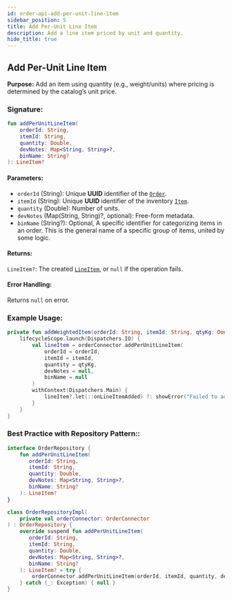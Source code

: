 ```yaml
---
id: order-api-add-per-unit-line-item
sidebar_position: 5
title: Add Per-Unit Line Item
description: Add a line item priced by unit and quantity.
hide_title: true
---
```


## Add Per-Unit Line Item

**Purpose:** Add an item using quantity (e.g., weight/units) where pricing is determined by the catalog’s unit price.

### Signature:

```kotlin
fun addPerUnitLineItem(
    orderId: String,
    itemId: String,
    quantity: Double,
    devNotes: Map<String, String>?,
    binName: String?
): LineItem?
```

#### Parameters:
- `orderId` (String): Unique **UUID** identifier of the [`Order`](../models/models-order#order).
- `itemId` (String): Unique **UUID** identifier of the inventory [`Item`](../models/models-inventory#item).
- `quantity` (Double): Number of units.
- `devNotes` (Map(String, String)?, optional): Free-form metadata.
- `binName` (String?): Optional, A specific identifier for categorizing items in an order. This is the general name of a specific group of items, united by some logic.

#### Returns:
`LineItem?`: The created [`LineItem`](../models/models-order#lineitem), or `null` if the operation fails.

#### Error Handling:
Returns `null` on error.

### Example Usage:
```kotlin
private fun addWeightedItem(orderId: String, itemId: String, qtyKg: Double) {
    lifecycleScope.launch(Dispatchers.IO) {
        val lineItem = orderConnector.addPerUnitLineItem(
            orderId = orderId,
            itemId = itemId,
            quantity = qtyKg,
            devNotes = null,
            binName = null
        )
        withContext(Dispatchers.Main) {
            lineItem?.let(::onLineItemAdded) ?: showError("Failed to add per-unit item")
        }
    }
}
```

### Best Practice with Repository Pattern::
```kotlin
interface OrderRepository {
    fun addPerUnitLineItem(
       orderId: String,
       itemId: String,
       quantity: Double,
       devNotes: Map<String, String>?,
       binName: String?
    ): LineItem?
}

class OrderRepositoryImpl(
    private val orderConnector: OrderConnector
) : OrderRepository {
    override suspend fun addPerUnitLineItem(
       orderId: String,
       itemId: String,
       quantity: Double,
       devNotes: Map<String, String>?,
       binName: String?
    ): LineItem? = try {
        orderConnector.addPerUnitLineItem(orderId, itemId, quantity, devNotes, binName)
    } catch (_: Exception) { null }
}
```